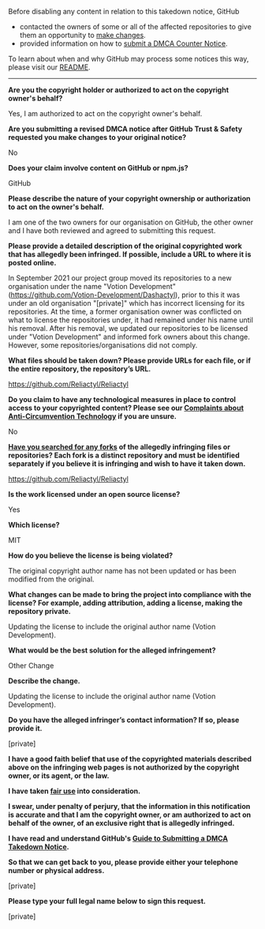 Before disabling any content in relation to this takedown notice, GitHub
- contacted the owners of some or all of the affected repositories to give them an opportunity to [make changes](https://docs.github.com/en/github/site-policy/dmca-takedown-policy#a-how-does-this-actually-work).
- provided information on how to [submit a DMCA Counter Notice](https://docs.github.com/en/articles/guide-to-submitting-a-dmca-counter-notice).

To learn about when and why GitHub may process some notices this way, please visit our [README](https://github.com/github/dmca/blob/master/README.md#anatomy-of-a-takedown-notice).

---

**Are you the copyright holder or authorized to act on the copyright owner's behalf?**

Yes, I am authorized to act on the copyright owner's behalf.

**Are you submitting a revised DMCA notice after GitHub Trust & Safety requested you make changes to your original notice?**

No

**Does your claim involve content on GitHub or npm.js?**

GitHub

**Please describe the nature of your copyright ownership or authorization to act on the owner's behalf.**

I am one of the two owners for our organisation on GitHub, the other owner and I have both reviewed and agreed to submitting this request.

**Please provide a detailed description of the original copyrighted work that has allegedly been infringed. If possible, include a URL to where it is posted online.**

In September 2021 our project group moved its repositories to a new organisation under the name "Votion Development" (https://github.com/Votion-Development/Dashactyl), prior to this it was under an old organisation "[private]" which has incorrect licensing for its repositories. At the time, a former organisation owner was conflicted on what to license the repositories under, it had remained under his name until his removal.
After his removal, we updated our repositories to be licensed under "Votion Development" and informed fork owners about this change. However, some repositories/organisations did not comply.

**What files should be taken down? Please provide URLs for each file, or if the entire repository, the repository’s URL.**

https://github.com/Reliactyl/Reliactyl

**Do you claim to have any technological measures in place to control access to your copyrighted content? Please see our <a href="https://docs.github.com/articles/guide-to-submitting-a-dmca-takedown-notice#complaints-about-anti-circumvention-technology">Complaints about Anti-Circumvention Technology</a> if you are unsure.**

No

**<a href="https://docs.github.com/articles/dmca-takedown-policy#b-what-about-forks-or-whats-a-fork">Have you searched for any forks</a> of the allegedly infringing files or repositories? Each fork is a distinct repository and must be identified separately if you believe it is infringing and wish to have it taken down.**

https://github.com/Reliactyl/Reliactyl

**Is the work licensed under an open source license?**

Yes

**Which license?**

MIT

**How do you believe the license is being violated?**

The original copyright author name has not been updated or has been modified from the original.

**What changes can be made to bring the project into compliance with the license? For example, adding attribution, adding a license, making the repository private.**

Updating the license to include the original author name (Votion Development).

**What would be the best solution for the alleged infringement?**

Other Change

**Describe the change.**

Updating the license to include the original author name (Votion Development).

**Do you have the alleged infringer’s contact information? If so, please provide it.**

[private]

**I have a good faith belief that use of the copyrighted materials described above on the infringing web pages is not authorized by the copyright owner, or its agent, or the law.**

**I have taken <a href="https://www.lumendatabase.org/topics/22">fair use</a> into consideration.**

**I swear, under penalty of perjury, that the information in this notification is accurate and that I am the copyright owner, or am authorized to act on behalf of the owner, of an exclusive right that is allegedly infringed.**

**I have read and understand GitHub's <a href="https://docs.github.com/articles/guide-to-submitting-a-dmca-takedown-notice/">Guide to Submitting a DMCA Takedown Notice</a>.**

**So that we can get back to you, please provide either your telephone number or physical address.**

[private]

**Please type your full legal name below to sign this request.**

[private]
